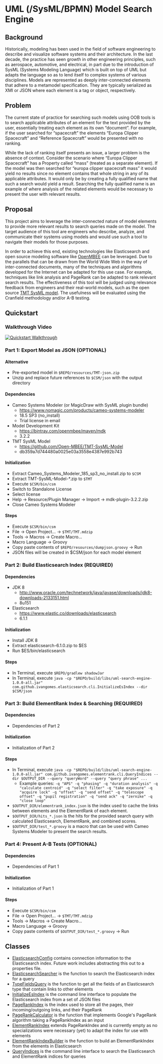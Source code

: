 # UML (/SysML/BPMN) Model Search Engine

## Background
Historically, modeling has been used in the field of software engineering to describe and visualize software systems and their architecture. In the last decade, the practice has seen growth in other engineering principles, such as aerospace, automotive, and electrical, in part due to the introduction of SysML (Systems Modeling Language) which is built on top of UML but adapts the language so as to lend itself to complex systems of various disciplines. Models are represented as deeply inter-connected elements that adhere to a metamodel specification. They are typically serialized as XMI or JSON where each element is a tag or object, respectively.

## Problem
The current state of practice for searching such models using OOB tools is to search applicable attributes of an element for the text provided by the user, essentially treating each element as its own “document”. For example, if the user searched for “spacecraft” the elements “Europa Clipper Spacecraft” and “Reference Spacecraft” would be presented with no ranking.

While the lack of ranking itself presents an issue, a larger problem is the absence of context. Consider the scenario where “Europa Clipper Spacecraft” has a Property called “mass” (treated as a separate element). If the model was then searched for “europa clipper spacecraft mass” it would yield no results since no element contains that whole string in any of its applicable attributes. It would only be by creating a fully qualified name that such a search would yield a result. Searching the fully qualified name is an example of where analysis of the related elements would be necessary to present the user with relevant results.

## Proposal
This project aims to leverage the inter-connected nature of model elements to provide more relevant results to search queries made on the model. The target audience of this tool are engineers who describe, analyze, and communicate their systems using models and would use such a tool to navigate their models for those purposes.

In order to achieve this end, existing technologies like Elasticsearch and open source modeling software like [OpenMBEE](http://www.openmbee.org/) can be leveraged. Due to the parallels that can be drawn from the World Wide Web in the way of inter-connected documents, many of the techniques and algorithms developed for the Internet can be adapted for this use case. For example, techniques like link analysis and PageRank can be adapted to rank relevant search results. The effectiveness of this tool will be judged using relevance feedback from engineers and their real-world models, such as the open source [TMT SysML model](https://github.com/Open-MBEE/TMT-SysML-Model). The usefulness will be evaluated using the Cranfield methodology and/or A-B testing.

## Quickstart

### Walkthrough Video
[![Quickstart Walkthrough](https://i.ytimg.com/vi/J_4uAA42lLc/hqdefault.jpg)](https://www.youtube.com/watch?v=J_4uAA42lLc "UML (SysML/BMPN) Search Engine Walkthrough")
### Part 1: Export Model as JSON (OPTIONAL)
#### Alternative
* Pre-exported model in `$REPO/resources/TMT-json.zip`
* Unzip and replace future references to `$CSM/json` with the output directory
#### Dependencies
* Cameo Systems Modeler (or MagicDraw with SysML plugin bundle)
    * https://www.nomagic.com/products/cameo-systems-modeler
    * 18.5 SP3 (no_install)
    * Trial license in email
* Model Development Kit
    * https://bintray.com/openmbee/maven/mdk
    * 3.2.2
* TMT SysML Model
    * https://github.com/Open-MBEE/TMT-SysML-Model
    * db359a7d744480a0025e03a3558e4387e992b743
#### Initialization
* Extract Cameo_Systems_Modeler_185_sp3_no_install.zip to `$CSM`
* Extract TMT-SysML-Model-*.zip to `$TMT`
* Execute `$CSM/bin/csm`
* Switch to Standalone License
* Select license
* Help -> Resource/Plugin Manager -> Import -> mdk-plugin-3.2.2.zip
* Close Cameo Systems Modeler
#### Steps
* Execute `$CSM/bin/csm`
* File -> Open Project... -> `$TMT/TMT.mdzip`
* Tools -> Macros -> Create Macro...
* Macro Language -> Groovy
* Copy paste contents of `$REPO/resources/dumpjson.groovy` -> Run
* JSON files will be created in $CSM/json for each model element

### Part 2: Build Elasticsearch Index (REQUIRED)
#### Dependencies
* JDK 8
    * http://www.oracle.com/technetwork/java/javase/downloads/jdk8-downloads-2133151.html
    * 8u151
* Elasticsearch
    * https://www.elastic.co/downloads/elasticsearch
    * 6.1.1
#### Initialization
* Install JDK 8
* Extract elasticsearch-6.1.0.zip to $ES
* Run $ES/bin/elasticsearch
#### Steps
* In Terminal, execute `$REPO/gradlew shadowJar`
* In Terminal, execute `java -cp "$REPO/build/libs/uml-search-engine-1.0.0-all.jar" com.github.ivangomes.elasticsearch.cli.InitializeEsIndex --dir $CSM/json`

### Part 3: Build ElementRank Index & Searching (REQUIRED)
#### Dependencies
* Dependencies of Part 2
#### Initialization
* Initialization of Part 2
#### Steps
* In Terminal, execute `java -cp "$REPO/build/libs/uml-search-engine-1.0.0-all.jar" com.github.ivangomes.elementrank.cli.QueryIndices --dir $OUTPUT_DIR --query "queryWord" --query "query phrase" ...`
    * Example queries: `-q "APS" -q "phasing" -q "duration analysis" -q "calculate centroid" -q "select filter" -q "take exposure" -q "acquire lock" -q "offset" -q "send offset" -q "telescope offset" -q "pupil registration" -q "send ack" -q "zernike" -q "close loop"`
* `$OUTPUT_DIR/elementrank_index.json` is the index used to cache the links between elements and the ElementRank of each element.
* `$OUTPUT_DIR/hits_*.json` is the hits for the provided search query with calculated Elasticsearch, ElementRank, and combined scores.
* `$OUTPUT_DIR/test_*.groovy` is a macro that can be used with Cameo Systems Modeler to present the search results.

### Part 4: Present A-B Tests (OPTIONAL)
#### Dependencies
* Dependencies of Part 1
#### Initialization
* Initialization of Part 1
#### Steps
* Execute `$CSM/bin/csm`
* File -> Open Project... -> `$TMT/TMT.mdzip`
* Tools -> Macros -> Create Macro...
* Macro Language -> Groovy
* Copy paste contents of `$OUTPUT_DIR/test_*.groovy` -> Run

## Classes
* [ElasticsearchConfig](src/main/java/com/github/ivangomes/elasticsearch/ElasticsearchConfig.java) contains connection information to the Elasticsearch index. Future work includes abstracting this out to a properties file.
* [ElasticsearchSearcher](src/main/java/com/github/ivangomes/elasticsearch/ElasticsearchSearcher.java) is the function to search the Elasticsearch index for a query
* [TypeFieldsQuery](src/main/java/com/github/ivangomes/elasticsearch/TypeFieldsQuery.java) is the function to get all the fields of an Elasticsearch type that contain links to other elements
* [InitializeEsIndex](src/main/java/com/github/ivangomes/elasticsearch/cli/InitializeEsIndex.java) is the command line interface to populate the Elasticsearch index from a set of JSON files
* [PageRankIndex](src/main/java/com/github/ivangomes/pagerank/PageRankIndex.java) is the index used to store all the pages, their incoming/outgoing links, and their PageRank
* [PageRankCalculator](src/main/java/com/github/ivangomes/pagerank/PageRankCalculator.java) is the function that implements Google's PageRank algorithm taking a PageRankIndex as an input
* [ElementRankIndex](src/main/java/com/github/ivangomes/elementrank/ElementRankIndex.java) extends PageRankIndex and is currently empty as no specializations were necessary (yet) to adapt the index for use with elements
* [ElementRankIndexBuilder](src/main/java/com/github/ivangomes/elementrank/ElementRankIndexBuilder.java) is the function to build an ElementRankIndex from the elements in Elasticsearch
* [QueryIndices](src/main/java/com/github/ivangomes/elementrank/cli/QueryIndices.java) is the command line interface to search the Elasticsearch and ElementRank indices for queries